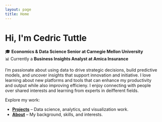 ```yaml
---
layout: page
title: Home
---
```


# Hi, I'm Cedric Tuttle

🎓 **Economics & Data Science Senior at Carnegie Mellon University**  
📊 Currently a **Business Insights Analyst at Amica Insurance**  

I’m passionate about using data to drive strategic decisions, build predictive models, and uncover insights that support innovation and initiative.
I love learning about new platforms and tools that can enhance my productivity and output while also improving efficieny.
I enjoy connecting with people over shared interests and learning from experts in deifferent fields.

Explore my work:
- [**Projects**](projects) – Data science, analytics, and visualization work.
- [**About**](about) – My background, skills, and interests.
